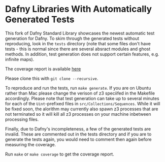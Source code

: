 # Dafny Libraries With Automatically Generated Tests

This fork of Dafny Standard Library showcases the newest automatic test generation for Dafny. To skim through the generated tests without reproducing, look in the `tests` directory (note that some files don't have tests - this is normal since there are several absract modules and ghost methods. In addition, test generation does not support certain features, e.g. infinite maps).

The coverage report is available [here](https://github.com/Dargones/libraries/blob/master/testCoverage/TestResults/summary.html)

Please clone this with `git clone --recursive`.

To reproduce and run the tests, run `make generate`. If you are on Ubuntu rather than Mac please change the verison of z3 speciifed in the Makefile accordingly. Please note that test generation can take up to several minutes for each of the `Uint`-prefixed files in `src/Collections/Sequences`. While it will be fixed soon, the alorithm may currently also spawn z3 processes that are not terminated so it will kill all z3 processes on your machine inbetween processing files.

Finally, due to Dafny's incompleteness, a few of the generated tests are invalid. These are commented out in the tests directory and if you are to generate the tests again, you would need to comment then again before measuring the coverage.

Run `make` or `make coverage` to get the coverage report.